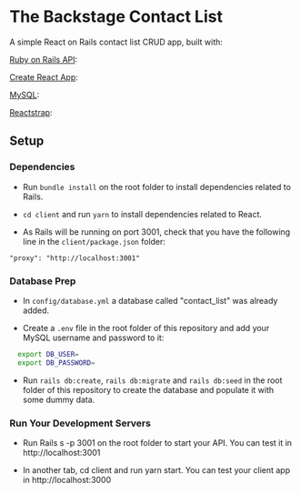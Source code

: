 # The Backstage Contact List

A simple React on Rails contact list CRUD app, built with:

[Ruby on Rails API](https://api.rubyonrails.org/):

[Create React App](https://create-react-app.dev/):

[MySQL](https://dev.mysql.com/doc/):

[Reactstrap](https://reactstrap.github.io/):

## Setup

### Dependencies

- Run `bundle install` on the root folder to install dependencies related to Rails.

- `cd client` and run `yarn` to install dependencies related to React.

- As Rails will be running on port 3001, check that you have the following line in the `client/package.json` folder:

`"proxy": "http://localhost:3001"`

### Database Prep

- In `config/database.yml` a database called "contact_list" was already added.

- Create a `.env` file in the root folder of this repository and add your MySQL username and password to it:

```bash
  export DB_USER=
  export DB_PASSWORD=
```

- Run `rails db:create`, `rails db:migrate` and `rails db:seed` in the root folder of this repository to create the database and populate it with some dummy data.

### Run Your Development Servers

- Run Rails s -p 3001 on the root folder to start your API. You can test it in http://localhost:3001

- In another tab, cd client and run yarn start. You can test your client app in http://localhost:3000
